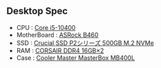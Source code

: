 ## Desktop Spec
+ CPU : [Core i5-10400](https://www.amazon.co.jp/gp/product/B086MN38Q2/ref=ppx_yo_dt_b_search_asin_title?ie=UTF8&th=1)
+ MotherBoard : [ASRock B460](https://www.amazon.co.jp/gp/product/B088ZS6SDN/ref=ppx_yo_dt_b_search_asin_title?ie=UTF8&th=1)
+ SSD : [Crucial SSD P2シリーズ 500GB M.2 NVMe](https://www.amazon.co.jp/gp/product/B086TDBW8J/ref=ppx_yo_dt_b_search_asin_title?ie=UTF8&th=1)
+ RAM : [CORSAIR DDR4 16GB×2](https://www.amazon.co.jp/gp/product/B0134EW44S/ref=ppx_yo_dt_b_search_asin_title?ie=UTF8&th=1)
+ Case : [Cooler Master MasterBox MB400L](https://www.amazon.co.jp/gp/product/B08GLBRCVJ/ref=ppx_yo_dt_b_search_asin_title?ie=UTF8&psc=1)